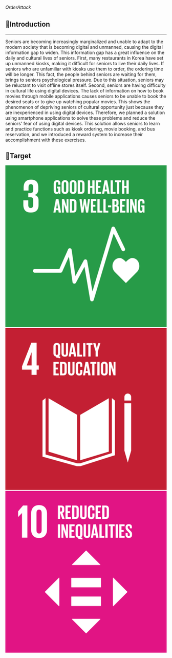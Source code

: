 

 ###### OrderAttack

 
 ## 🍔Introduction
 ---
Seniors are becoming increasingly marginalized and unable to adapt to the modern society that is becoming digital and unmanned, causing the digital information gap to widen. This information gap has a great influence on the daily and cultural lives of seniors.
 First, many restaurants in Korea have set up unmanned kiosks, making it difficult for seniors to live their daily lives. If seniors who are unfamiliar with kiosks use them to order, the ordering time will be longer. This fact, the people behind seniors are waiting for them, brings to seniors psychological pressure. Due to this situation, seniors may be reluctant to visit offline stores itself. 
 Second, seniors are having difficulty in cultural life using digital devices. The lack of information on how to book movies through mobile applications causes seniors to be unable to book the desired seats or to give up watching popular movies. This shows the phenomenon of depriving seniors of cultural opportunity just because they are inexperienced in using digital devices.
 Therefore, we planned a solution using smartphone applications to solve these problems and reduce the seniors' fear of using digital devices. This solution allows seniors to learn and practice functions such as kiosk ordering, movie booking, and bus reservation, and we introduced a reward system to increase their accomplishment  with these exercises.

 
## 🍔Target

![3.png](https://github.com/leeinsunny/OrderAttack/blob/main/3.png)
![4.png](https://github.com/leeinsunny/OrderAttack/blob/main/4.png)
![10.png](https://github.com/leeinsunny/OrderAttack/blob/main/10.png)



 
